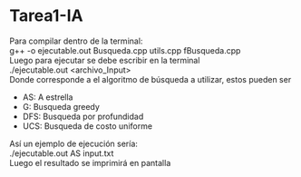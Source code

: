 # Tarea1-IA
Para compilar dentro de la terminal:<br>
g++ -o ejecutable.out Busqueda.cpp utils.cpp fBusqueda.cpp <br>
Luego para ejecutar se debe escribir en la terminal<br>
./ejecutable.out <Algoritmo> <archivo_Input><br>
Donde <Algoritmo> corresponde a el algoritmo de búsqueda a utilizar, estos pueden ser<br>
<ul>
  <li>AS: A estrella</li>
  <li>G: Busqueda greedy</li>
  <li>DFS: Busqueda por profundidad</li>
  <li>UCS: Busqueda de costo uniforme</li>
  </ul>
<p>
  Así un ejemplo de ejecución sería:<br>
  ./ejecutable.out AS input.txt<br>
  Luego el resultado se imprimirá en pantalla<br>
  </p>

